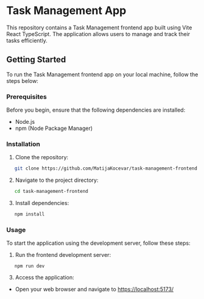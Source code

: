 # Task Management App

This repository contains a Task Management frontend app built using Vite React TypeScript. The application allows users to manage and track their tasks efficiently.

## Getting Started

To run the Task Management frontend app on your local machine, follow the steps below:

### Prerequisites

Before you begin, ensure that the following dependencies are installed:

- Node.js
- npm (Node Package Manager)

### Installation

1. Clone the repository:

```bash
   git clone https://github.com/MatijaKocevar/task-management-frontend.git
```

2. Navigate to the project directory:

```bash
   cd task-management-frontend
```

3. Install dependencies:

```bash
   npm install
```

### Usage

To start the application using the development server, follow these steps:

1. Run the frontend development server:

```
   npm run dev
```

3. Access the application:

- Open your web browser and navigate to [https://localhost:5173/](https://localhost:5173/)